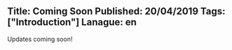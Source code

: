 Title: Coming Soon
Published: 20/04/2019
Tags: ["Introduction"]
Lanague: en
---


Updates coming soon!
